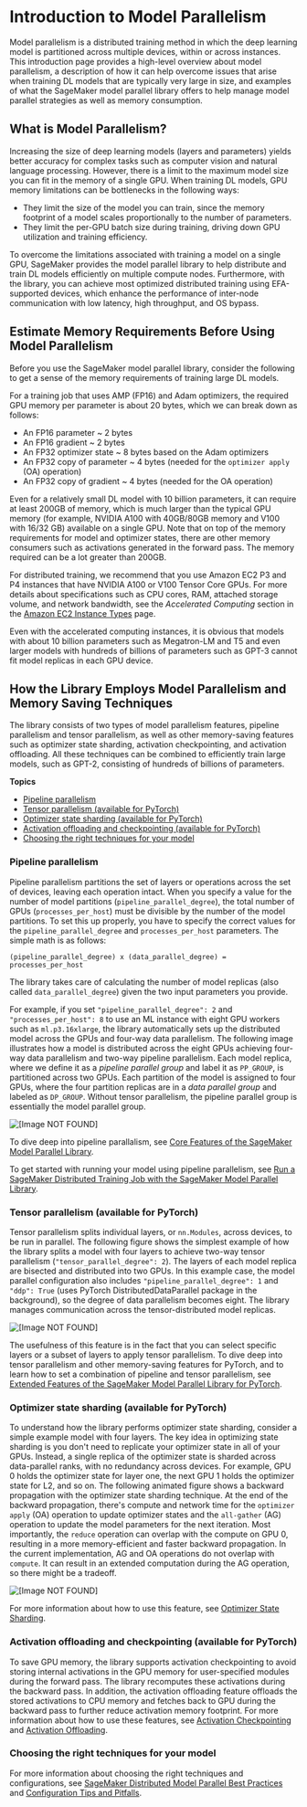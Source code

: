 # Introduction to Model Parallelism<a name="model-parallel-intro"></a>

Model parallelism is a distributed training method in which the deep learning model is partitioned across multiple devices, within or across instances\. This introduction page provides a high\-level overview about model parallelism, a description of how it can help overcome issues that arise when training DL models that are typically very large in size, and examples of what the SageMaker model parallel library offers to help manage model parallel strategies as well as memory consumption\.

## What is Model Parallelism?<a name="model-parallel-what-is"></a>

Increasing the size of deep learning models \(layers and parameters\) yields better accuracy for complex tasks such as computer vision and natural language processing\. However, there is a limit to the maximum model size you can fit in the memory of a single GPU\. When training DL models, GPU memory limitations can be bottlenecks in the following ways:
+ They limit the size of the model you can train, since the memory footprint of a model scales proportionally to the number of parameters\.
+ They limit the per\-GPU batch size during training, driving down GPU utilization and training efficiency\.

To overcome the limitations associated with training a model on a single GPU, SageMaker provides the model parallel library to help distribute and train DL models efficiently on multiple compute nodes\. Furthermore, with the library, you can achieve most optimized distributed training using EFA\-supported devices, which enhance the performance of inter\-node communication with low latency, high throughput, and OS bypass\.

## Estimate Memory Requirements Before Using Model Parallelism<a name="model-parallel-intro-estimate-memory-requirements"></a>

Before you use the SageMaker model parallel library, consider the following to get a sense of the memory requirements of training large DL models\.

For a training job that uses AMP \(FP16\) and Adam optimizers, the required GPU memory per parameter is about 20 bytes, which we can break down as follows:
+ An FP16 parameter \~ 2 bytes
+ An FP16 gradient \~ 2 bytes
+ An FP32 optimizer state \~ 8 bytes based on the Adam optimizers
+ An FP32 copy of parameter \~ 4 bytes \(needed for the `optimizer apply` \(OA\) operation\)
+ An FP32 copy of gradient \~ 4 bytes \(needed for the OA operation\)

Even for a relatively small DL model with 10 billion parameters, it can require at least 200GB of memory, which is much larger than the typical GPU memory \(for example, NVIDIA A100 with 40GB/80GB memory and V100 with 16/32 GB\) available on a single GPU\. Note that on top of the memory requirements for model and optimizer states, there are other memory consumers such as activations generated in the forward pass\. The memory required can be a lot greater than 200GB\.

For distributed training, we recommend that you use Amazon EC2 P3 and P4 instances that have NVIDIA A100 or V100 Tensor Core GPUs\. For more details about specifications such as CPU cores, RAM, attached storage volume, and network bandwidth, see the *Accelerated Computing* section in the [Amazon EC2 Instance Types](https://aws.amazon.com/ec2/instance-types/) page\.

Even with the accelerated computing instances, it is obvious that models with about 10 billion parameters such as Megatron\-LM and T5 and even larger models with hundreds of billions of parameters such as GPT\-3 cannot fit model replicas in each GPU device\. 

## How the Library Employs Model Parallelism and Memory Saving Techniques<a name="model-parallel-intro-features"></a>

The library consists of two types of model parallelism features, pipeline parallelism and tensor parallelism, as well as other memory\-saving features such as optimizer state sharding, activation checkpointing, and activation offloading\. All these techniques can be combined to efficiently train large models, such as GPT\-2, consisting of hundreds of billions of parameters\.

**Topics**
+ [Pipeline parallelism](#model-parallel-intro-pp)
+ [Tensor parallelism \(available for PyTorch\)](#model-parallel-intro-tp)
+ [Optimizer state sharding \(available for PyTorch\)](#model-parallel-intro-oss)
+ [Activation offloading and checkpointing \(available for PyTorch\)](#model-parallel-intro-activation-offloading-checkpointing)
+ [Choosing the right techniques for your model](#model-parallel-intro-choosing-techniques)

### Pipeline parallelism<a name="model-parallel-intro-pp"></a>

Pipeline parallelism partitions the set of layers or operations across the set of devices, leaving each operation intact\. When you specify a value for the number of model partitions \(`pipeline_parallel_degree`\), the total number of GPUs \(`processes_per_host`\) must be divisible by the number of the model partitions\. To set this up properly, you have to specify the correct values for the `pipeline_parallel_degree` and `processes_per_host` parameters\. The simple math is as follows:

```
(pipeline_parallel_degree) x (data_parallel_degree) = processes_per_host
```

The library takes care of calculating the number of model replicas \(also called `data_parallel_degree`\) given the two input parameters you provide\. 

For example, if you set `"pipeline_parallel_degree": 2` and `"processes_per_host": 8` to use an ML instance with eight GPU workers such as `ml.p3.16xlarge`, the library automatically sets up the distributed model across the GPUs and four\-way data parallelism\. The following image illustrates how a model is distributed across the eight GPUs achieving four\-way data parallelism and two\-way pipeline parallelism\. Each model replica, where we define it as a *pipeline parallel group* and label it as `PP_GROUP`, is partitioned across two GPUs\. Each partition of the model is assigned to four GPUs, where the four partition replicas are in a *data parallel group* and labeled as `DP_GROUP`\. Without tensor parallelism, the pipeline parallel group is essentially the model parallel group\.

![\[Image NOT FOUND\]](http://docs.aws.amazon.com/sagemaker/latest/dg/images/distributed/model-parallel/smdmp-pipeline-parallel-only.png)

To dive deep into pipeline parallalism, see [Core Features of the SageMaker Model Parallel Library](model-parallel-core-features.md)\. 

To get started with running your model using pipeline parallelism, see [Run a SageMaker Distributed Training Job with the SageMaker Model Parallel Library](https://docs.aws.amazon.com/sagemaker/latest/dg/model-parallel-use-api.html)\.

### Tensor parallelism \(available for PyTorch\)<a name="model-parallel-intro-tp"></a>

Tensor parallelism splits individual layers, or `nn.Modules`, across devices, to be run in parallel\. The following figure shows the simplest example of how the library splits a model with four layers to achieve two\-way tensor parallelism \(`"tensor_parallel_degree": 2`\)\. The layers of each model replica are bisected and distributed into two GPUs\. In this example case, the model parallel configuration also includes `"pipeline_parallel_degree": 1` and `"ddp": True` \(uses PyTorch DistributedDataParallel package in the background\), so the degree of data parallelism becomes eight\. The library manages communication across the tensor\-distributed model replicas\.

![\[Image NOT FOUND\]](http://docs.aws.amazon.com/sagemaker/latest/dg/images/distributed/model-parallel/smdmp-tensor-parallel-only.png)

The usefulness of this feature is in the fact that you can select specific layers or a subset of layers to apply tensor parallelism\. To dive deep into tensor parallelism and other memory\-saving features for PyTorch, and to learn how to set a combination of pipeline and tensor parallelism, see [Extended Features of the SageMaker Model Parallel Library for PyTorch](model-parallel-extended-features-pytorch.md)\.

### Optimizer state sharding \(available for PyTorch\)<a name="model-parallel-intro-oss"></a>

To understand how the library performs optimizer state sharding, consider a simple example model with four layers\. The key idea in optimizing state sharding is you don't need to replicate your optimizer state in all of your GPUs\. Instead, a single replica of the optimizer state is sharded across data\-parallel ranks, with no redundancy across devices\. For example, GPU 0 holds the optimizer state for layer one, the next GPU 1 holds the optimizer state for L2, and so on\. The following animated figure shows a backward propagation with the optimizer state sharding technique\. At the end of the backward propagation, there's compute and network time for the `optimizer apply` \(OA\) operation to update optimizer states and the `all-gather` \(AG\) operation to update the model parameters for the next iteration\. Most importantly, the `reduce` operation can overlap with the compute on GPU 0, resulting in a more memory\-efficient and faster backward propagation\. In the current implementation, AG and OA operations do not overlap with `compute`\. It can result in an extended computation during the AG operation, so there might be a tradeoff\. 

![\[Image NOT FOUND\]](http://docs.aws.amazon.com/sagemaker/latest/dg/images/distributed/model-parallel/smdmp-optimizer-state-sharding.gif)

For more information about how to use this feature, see [Optimizer State Sharding](https://docs.aws.amazon.com/sagemaker/latest/dg/model-parallel-extended-features-pytorch-optimizer-state-sharding.html)\.

### Activation offloading and checkpointing \(available for PyTorch\)<a name="model-parallel-intro-activation-offloading-checkpointing"></a>

To save GPU memory, the library supports activation checkpointing to avoid storing internal activations in the GPU memory for user\-specified modules during the forward pass\. The library recomputes these activations during the backward pass\. In addition, the activation offloading feature offloads the stored activations to CPU memory and fetches back to GPU during the backward pass to further reduce activation memory footprint\. For more information about how to use these features, see [Activation Checkpointing](https://docs.aws.amazon.com/sagemaker/latest/dg/model-parallel-extended-features-pytorch-activation-checkpointing.html) and [Activation Offloading](https://docs.aws.amazon.com/sagemaker/latest/dg/model-parallel-extended-features-pytorch-activation-offloading.html)\.

### Choosing the right techniques for your model<a name="model-parallel-intro-choosing-techniques"></a>

For more information about choosing the right techniques and configurations, see [SageMaker Distributed Model Parallel Best Practices](https://docs.aws.amazon.com/sagemaker/latest/dg/model-parallel-best-practices.html) and [Configuration Tips and Pitfalls](https://docs.aws.amazon.com/sagemaker/latest/dg/model-parallel-customize-tips-pitfalls.html)\.